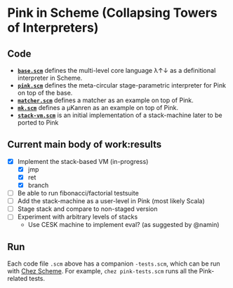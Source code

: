 # Pink in Scheme (Collapsing Towers of Interpreters)

## Code
* __[`base.scm`](base.scm)__ defines the multi-level core language λ↑↓ as a definitional interpreter in Scheme.
* __[`pink.scm`](pink.scm)__ defines the meta-circular stage-parametric interpreter for Pink on top of the base.
* __[`matcher.scm`](matcher.scm)__ defines a matcher as an example on top of Pink.
* __[`mk.scm`](mk.scm)__ defines a µKanren as an example on top of Pink.
* __[`stack-vm.scm`](stack-vm.scm)__ is an initial implementation of a stack-machine later to be ported to Pink

## Current main body of work:results 
  - [x] Implement the stack-based VM (in-progress)
    - [x] jmp
    - [x] ret
    - [x] branch
  - [ ] Be able to run fibonacci/factorial testsuite
  - [ ] Add the stack-machine as a user-level in Pink (most likely Scala)
  - [ ] Stage stack and compare to non-staged version
  - [ ] Experiment with arbitrary levels of stacks
    * Use CESK machine to implement eval? (as suggested by @namin)

## Run
Each code file `.scm` above has a companion `-tests.scm`, which can be run with [Chez Scheme](https://cisco.github.io/ChezScheme/).
For example, `chez pink-tests.scm` runs all the Pink-related tests.